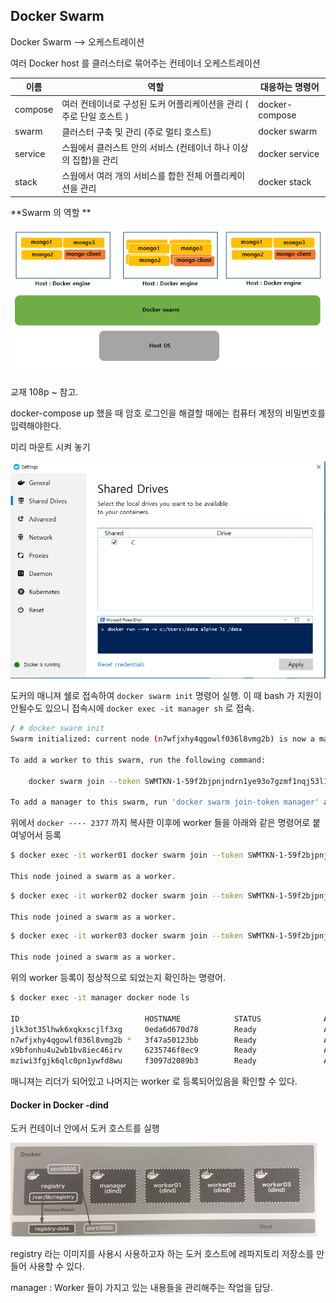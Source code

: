 ## Docker Swarm 



Docker Swarm --> 오케스트레이션 

 여러 Docker host 를 클러스터로 묶어주는 컨테이너 오케스트레이션 



| 이름    | 역할                                                         | 대응하는 명령어 |
| ------- | ------------------------------------------------------------ | --------------- |
| compose | 여러 컨테이너로 구성된 도커 어플리케이션을 관리 ( 주로 단일 호스트 ) | docker-compose  |
| swarm   | 클러스터 구축 및 관리 (주로 멀티 호스트)                     | docker swarm    |
| service | 스웜에서 클러스트 안의 서비스 (컨테이너 하나 이상의 집합)을 관리 | docker service  |
| stack   | 스웜에서 여러 개의 서비스를 합한 전체 어플리케이션을 관리    | docker stack    |



**Swarm 의 역할 **

![image-20200102171947547](images/image-20200102171947547.png)



교재 108p ~ 참고. 



docker-compose up 했을 때 암호 로그인을 해결할 때에는 컴퓨터 계정의 비밀번호를 입력해야한다. 

미리 마운트 시켜 놓기 

![image-20200102174705900](images/image-20200102174705900.png)





도커의 매니져 쉘로 접속하여 `docker swarm init` 명령어 실행. 이 때 bash 가 지원이 안될수도 있으니 접속시에 `docker exec -it manager sh` 로 접속. 



``` bash
/ # docker swarm init
Swarm initialized: current node (n7wfjxhy4qgowlf036l8vmg2b) is now a manager.

To add a worker to this swarm, run the following command:

    docker swarm join --token SWMTKN-1-59f2bjpnjndrn1ye93o7gzmf1nqj53l1pwbtxoyp67nwalt30u-83iwf4mhte8rcdvj7fapuhjj1 172.23.0.3:2377

To add a manager to this swarm, run 'docker swarm join-token manager' and follow the instructions.
```



위에서 `docker ---- 2377` 까지 복사한 이후에 worker 들을 아래와 같은 명령어로 붙여넣어서 등록 

```bash
$ docker exec -it worker01 docker swarm join --token SWMTKN-1-59f2bjpnjndrn1ye93o7gzmf1nqj53l1pwbtxoyp67nwalt30u-83iwf4mhte8rcdvj7fapuhjj1 172.23.0.3:2377

This node joined a swarm as a worker.
```

``` bash
$ docker exec -it worker02 docker swarm join --token SWMTKN-1-59f2bjpnjndrn1ye93o7gzmf1nqj53l1pwbtxoyp67nwalt30u-83iwf4mhte8rcdvj7fapuhjj1 172.23.0.3:2377

This node joined a swarm as a worker.
```

```bash
$ docker exec -it worker03 docker swarm join --token SWMTKN-1-59f2bjpnjndrn1ye93o7gzmf1nqj53l1pwbtxoyp67nwalt30u-83iwf4mhte8rcdvj7fapuhjj1 172.23.0.3:2377

This node joined a swarm as a worker.
```



위의 worker 등록이 정상적으로 되었는지 확인하는 명령어. 

```bash
$ docker exec -it manager docker node ls 

ID                            HOSTNAME            STATUS              AVAILABILITY        MANAGER STATUS      ENGINE VERSION
jlk3ot35lhwk6xqkxscjlf3xg     0eda6d670d78        Ready               Active                                  19.03.5
n7wfjxhy4qgowlf036l8vmg2b *   3f47a50123bb        Ready               Active              Leader              19.03.5
x9bfonhu4u2wb1bv8iec46irv     6235746f8ec9        Ready               Active                                  19.03.5
mziwi3fgjk6qlc0pn1ywfd8wu     f3097d2089b3        Ready               Active                                  19.03.5
```

매니져는 리더가 되어있고 나머지는 worker 로 등록되어있음을 확인할 수 있다. 





#### Docker in Docker -dind 

도커 컨테이너 안에서 도커 호스트를 실행 

![image-20200102172217168](images/image-20200102172217168.png)

registry 라는 이미지를 사용시 사용하고자 하는 도커 호스트에 레파지토리 저장소를 만들어 사용할 수 있다. 

manager : Worker 들이 가지고 있는 내용들을 관리해주는 작업을 담당. 





